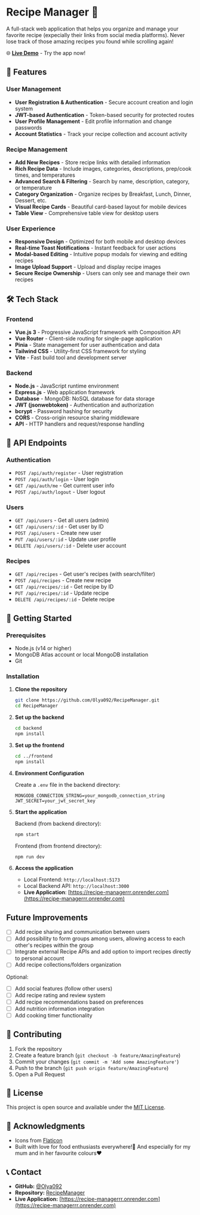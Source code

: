 # Recipe Manager 🍳

A full-stack web application that helps you organize and manage your favorite recipe (expecially their links from social media platforms). Never lose track of those amazing recipes you found while scrolling again!

🌐 **[Live Demo](https://recipe-managerrr.onrender.com)** - Try the app now!

## 🌟 Features

### User Management
- **User Registration & Authentication** - Secure account creation and login system
- **JWT-based Authentication** - Token-based security for protected routes
- **User Profile Management** - Edit profile information and change passwords
- **Account Statistics** - Track your recipe collection and account activity

### Recipe Management
- **Add New Recipes** - Store recipe links with detailed information
- **Rich Recipe Data** - Include images, categories, descriptions, prep/cook times, and temperatures
- **Advanced Search & Filtering** - Search by name, description, category, or temperature
- **Category Organization** - Organize recipes by Breakfast, Lunch, Dinner, Dessert, etc.
- **Visual Recipe Cards** - Beautiful card-based layout for mobile devices
- **Table View** - Comprehensive table view for desktop users

### User Experience
- **Responsive Design** - Optimized for both mobile and desktop devices
- **Real-time Toast Notifications** - Instant feedback for user actions
- **Modal-based Editing** - Intuitive popup modals for viewing and editing recipes
- **Image Upload Support** - Upload and display recipe images
- **Secure Recipe Ownership** - Users can only see and manage their own recipes

## 🛠️ Tech Stack

### Frontend
- **Vue.js 3** - Progressive JavaScript framework with Composition API
- **Vue Router** - Client-side routing for single-page application
- **Pinia** - State management for user authentication and data
- **Tailwind CSS** - Utility-first CSS framework for styling
- **Vite** - Fast build tool and development server

### Backend
- **Node.js** - JavaScript runtime environment
- **Express.js** - Web application framework
- **Database** - MongoDB: NoSQL database for data storage
- **JWT (jsonwebtoken)** - Authentication and authorization
- **bcrypt** - Password hashing for security
- **CORS** - Cross-origin resource sharing middleware
- **API** - HTTP handlers and request/response handling

## 🔧 API Endpoints

### Authentication
- `POST /api/auth/register` - User registration
- `POST /api/auth/login` - User login
- `GET /api/auth/me` - Get current user info
- `POST /api/auth/logout` - User logout

### Users
- `GET /api/users` - Get all users (admin)
- `GET /api/users/:id` - Get user by ID
-  `POST /api/users` - Create new user
- `PUT /api/users/:id` - Update user profile
- `DELETE /api/users/:id` - Delete user account

### Recipes
- `GET /api/recipes` - Get user's recipes (with search/filter)
- `POST /api/recipes` - Create new recipe
- `GET /api/recipes/:id` - Get recipe by ID
- `PUT /api/recipes/:id` - Update recipe
- `DELETE /api/recipes/:id` - Delete recipe

## 🚀 Getting Started

### Prerequisites
- Node.js (v14 or higher)
- MongoDB Atlas account or local MongoDB installation
- Git

### Installation

1. **Clone the repository**
   ```bash
   git clone https://github.com/Olya092/RecipeManager.git
   cd RecipeManager
   ```

2. **Set up the backend**
   ```bash
   cd backend
   npm install
   ```

3. **Set up the frontend**
   ```bash
   cd ../frontend
   npm install
   ```

4. **Environment Configuration**
   
   Create a `.env` file in the backend directory:
   ```env
   MONGODB_CONNECTION_STRING=your_mongodb_connection_string
   JWT_SECRET=your_jwt_secret_key
   ```

5. **Start the application**
   
   Backend (from backend directory):
   ```bash
   npm start
   ```
   
   Frontend (from frontend directory):
   ```bash
   npm run dev
   ```

6. **Access the application**
   - Local Frontend: `http://localhost:5173`
   - Local Backend API: `http://localhost:3000`
   - **Live Application**: [https://recipe-managerrr.onrender.com](https://recipe-managerrr.onrender.com)

## Future Improvements

  - [ ] Add recipe sharing and communication between users
  - [ ] Add possibility to form groups among users, allowing access to each other's recipes within the group
  - [ ] Integrate external Recipe APIs and add option to import recipes directly to personal account
  - [ ] Add recipe collections/folders organization

Optional:

  - [ ] Add social features (follow other users)
  - [ ] Add recipe rating and review system
  - [ ] Add recipe recommendations based on preferences
  - [ ] Add nutrition information integration
  - [ ] Add cooking timer functionality

## 🤝 Contributing

1. Fork the repository
2. Create a feature branch (`git checkout -b feature/AmazingFeature`)
3. Commit your changes (`git commit -m 'Add some AmazingFeature'`)
4. Push to the branch (`git push origin feature/AmazingFeature`)
5. Open a Pull Request

## 📄 License

This project is open source and available under the [MIT License](LICENSE).

## 🙏 Acknowledgments

- Icons from [Flaticon](https://www.flaticon.com/)
- Built with love for food enthusiasts everywhere!🍳 And especially for my mum and in her favourite colours❤️

## 📞 Contact

- **GitHub:** [@Olya092](https://github.com/Olya092)
- **Repository:** [RecipeManager](https://github.com/Olya092/RecipeManager)
- **Live Application:** [https://recipe-managerrr.onrender.com](https://recipe-managerrr.onrender.com)
